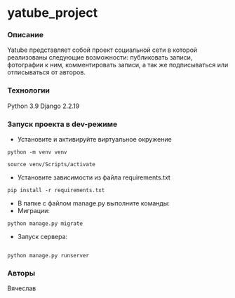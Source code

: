 # yatube_project
### Описание
Yatube представляет собой проект социальной сети в которой реализованы следующие возможности: публиковать записи, фотографии к ним, комментировать записи, а так же подписываться или отписываться от авторов.
### Технологии
Python 3.9
Django 2.2.19
### Запуск проекта в dev-режиме
- Установите и активируйте виртуальное окружение
```
python -m venv venv

source venv/Scripts/activate
```
- Установите зависимости из файла requirements.txt
```
pip install -r requirements.txt
``` 
- В папке с файлом manage.py выполните команды:  
- Миграции:
```
python manage.py migrate
```
- Запуск сервера:
```

python manage.py runserver
```
### Авторы
Вячеслав
